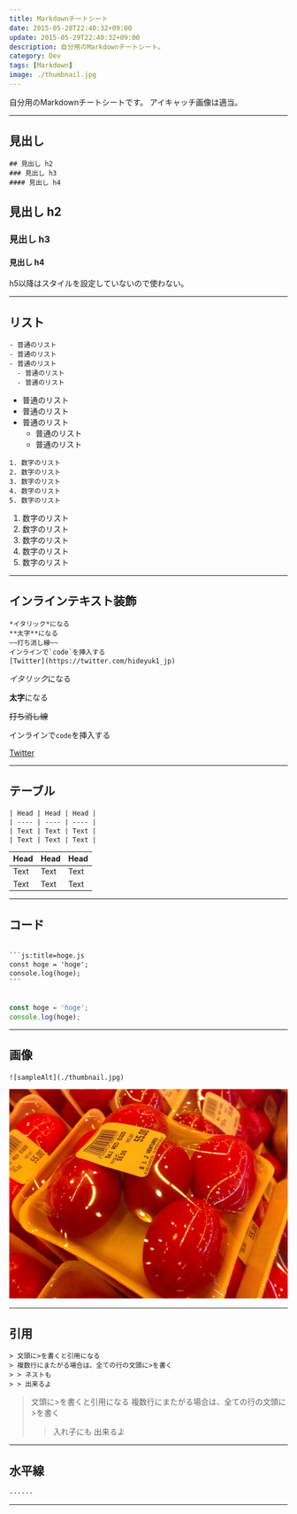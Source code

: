 ```yaml
---
title: Markdownチートシート
date: 2015-05-28T22:40:32+09:00
update: 2015-05-29T22:40:32+09:00
description: 自分用のMarkdownチートシート。
category: Dev
tags: [Markdown]
image: ./thumbnail.jpg
---
```


自分用のMarkdownチートシートです。
アイキャッチ画像は適当。

------

## 見出し

```text
## 見出し h2
### 見出し h3
#### 見出し h4
```

## 見出し h2

### 見出し h3

#### 見出し h4

h5以降はスタイルを設定していないので使わない。

------

## リスト

```text
- 普通のリスト
- 普通のリスト
- 普通のリスト
  - 普通のリスト
  - 普通のリスト
```

- 普通のリスト
- 普通のリスト
- 普通のリスト
  - 普通のリスト
  - 普通のリスト

```text
1. 数字のリスト
2. 数字のリスト
3. 数字のリスト
4. 数字のリスト
5. 数字のリスト
```

1. 数字のリスト
2. 数字のリスト
3. 数字のリスト
4. 数字のリスト
5. 数字のリスト

------

## インラインテキスト装飾

```text
*イタリック*になる
**太字**になる
~~打ち消し線~~
インラインで`code`を挿入する
[Twitter](https://twitter.com/hideyuk1_jp)
```

*イタリック*になる

**太字**になる

~~打ち消し線~~

インラインで`code`を挿入する

[Twitter](https://twitter.com/hideyuk1_jp)

------

## テーブル

```text
| Head | Head | Head |
| ---- | ---- | ---- |
| Text | Text | Text |
| Text | Text | Text |
```

| Head | Head | Head |
| ---- | ---- | ---- |
| Text | Text | Text |
| Text | Text | Text |

------

## コード

<div class="gatsby-highlight" data-language="text">
<pre class="language-text">
<code class="language-text">
```js:title=hoge.js
const hoge = 'hoge';
console.log(hoge);
```
</code>
</pre>
</div>

```js:title=hoge.js
const hoge = 'hoge';
console.log(hoge);
```

------

## 画像

```text
![sampleAlt](./thumbnail.jpg)
```

![sampleAlt](./thumbnail.jpg)

------

## 引用

```text
> 文頭に>を書くと引用になる
> 複数行にまたがる場合は、全ての行の文頭に>を書く
> > ネストも
> > 出来るよ
```

> 文頭に>を書くと引用になる
> 複数行にまたがる場合は、全ての行の文頭に>を書く
> > 入れ子にも
> > 出来るよ

------

## 水平線

```text
------
```

------
